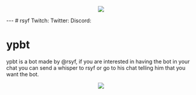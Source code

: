 <p align="center">
  <img src="https://cdn.betterttv.net/emote/602bf81dd049042e32dc49a5/3x" />
</p>
---
# rsyf
Twitch: 
Twitter: 
Discord: 

# ypbt 
ypbt is a bot made by @rsyf, if you are interested in having the bot in your chat you can send a whisper to rsyf or go to his chat telling him that you want the bot.
<p align="center">
  <img src="https://cdn.7tv.app/emote/603cb588c20d020014423c61/3x" />
</p>




